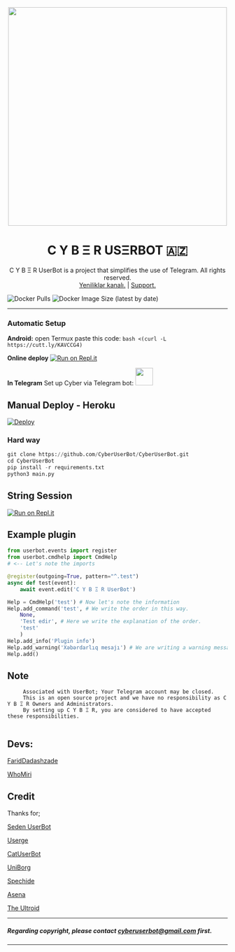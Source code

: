 <div align="center">
  <a href="https://t.me/TheCyberUserBot"><img src="https://telegra.ph/file/a44cc6cb6eab362e771a7.jpg" width="500"></a>
  <h1> C Y B Ξ R USΞRBOT 🇦🇿 </h1>
</div>
<p align="center">
    C Y B Ξ R UserBot is a project that simplifies the use of Telegram. All rights reserved.
    <br>
        <a href="https://t.me/TheCyberUserBot">Yeniliklər kanalı.</a> |
        <a href="https://t.me/TheCyberSupport">Support.</a> 
    <br>
</p>


![Docker Pulls](https://img.shields.io/docker/pulls/cyberuserbot/cyberspaceaz?style=flat-square)
![Docker Image Size (latest by date)](https://img.shields.io/docker/image-size/cyberuserbot/cyberspaceaz?style=flat-square)
 

----


### Automatic Setup

**Android:** open Termux paste this code: `bash <(curl -L https://cutt.ly/KAVCCG4)`

**Online deploy** 
[![Run on Repl.it](https://repl.it/badge/github/FaridDadashzade/CyberInstaller-)](https://repl.it/@FaridDadashzade/installer-1)

**In Telegram**
Set up Cyber via Telegram bot: <a href="https://t.me/cyberinstallerbot"><img src="https://telegra.ph/file/2f554c165f2679cadbbe3.jpg" width="40" height="40"></a>

## Manual Deploy - Heroku

[![Deploy](https://www.herokucdn.com/deploy/button.svg)](https://heroku.com/deploy?template=https://github.com/FaridDadashzade/CyberUserBot)


### Hard way

```python
git clone https://github.com/CyberUserBot/CyberUserBot.git
cd CyberUserBot
pip install -r requirements.txt
python3 main.py
```

## String Session

[![Run on Repl.it](https://repl.it/badge/github/FaridDadashzade/Cyber)](https://repl.it/@FaridDadashzade/Cyber)


## Example plugin

```python
from userbot.events import register
from userbot.cmdhelp import CmdHelp 
# <-- Let's note the imports

@register(outgoing=True, pattern="^.test")
async def test(event):
    await event.edit('C Y B Ξ R UserBot')

Help = CmdHelp('test') # Now let's note the information
Help.add_command('test', # We write the order in this way.
    None,
    'Test edir', # Here we write the explanation of the order.
    'test'
    )
Help.add_info('Plugin info')
Help.add_warning('Xəbərdarlıq mesajı') # We are writing a warning message here.
Help.add()
```



## Note

```
     Associated with UserBot; Your Telegram account may be closed.
     This is an open source project and we have no responsibility as C Y B Ξ R Owners and Administrators.
     By setting up C Y B Ξ R, you are considered to have accepted these responsibilities.
     
```


## Devs:

[FaridDadashzade](https://github.com/FaridDadashzade)

[WhoMiri](https://github.com/whomiri)


## Credit
Thanks for;

[Seden UserBot](https://github.com/TeamDerUntergang/Telegram-UserBot)

[Userge](https://github.com/UsergeTeam/Userge)

[CatUserBot](https://github.com/sandy1709/catuserbot)

[UniBorg](https://github.com/SpEcHiDe/UniBorg)

[Spechide](https://github.com/Spechide)

[Asena](https://github.com/yusufusta/asenauserbot)

[The Ultroid](https://github.com/TeamUltroid/Ultroid)

----
##### Regarding copyright, please contact cyberuserbot@gmail.com first.
----
